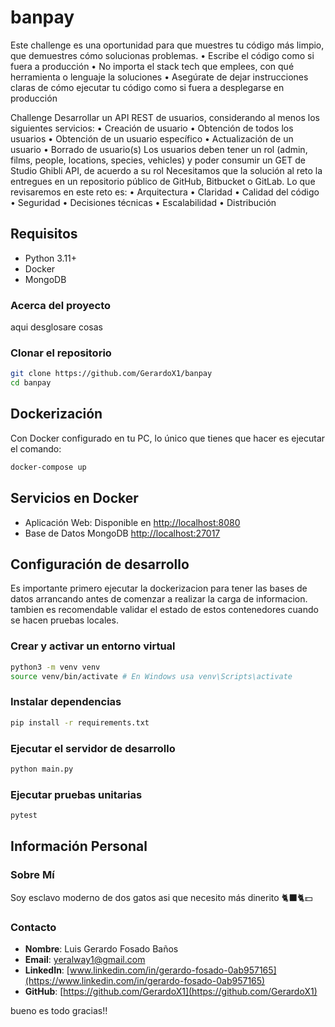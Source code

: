 # banpay
Este challenge es una oportunidad para que muestres tu código
más limpio, que demuestres cómo solucionas problemas.
• Escribe el código como si fuera a producción
• No importa el stack tech que emplees, con qué herramienta o
lenguaje la soluciones
• Asegúrate de dejar instrucciones claras de cómo ejecutar tu
código como si fuera a desplegarse en producción

Challenge
Desarrollar un API REST de usuarios, considerando al menos los
siguientes servicios:
• Creación de usuario
• Obtención de todos los usuarios
• Obtención de un usuario específico
• Actualización de un usuario
• Borrado de usuario(s)
Los usuarios deben tener un rol (admin, films, people, locations,
species, vehicles) y poder consumir un GET de Studio Ghibli API, de
acuerdo a su rol
Necesitamos que la solución al reto la entregues en un repositorio
público de GitHub, Bitbucket o GitLab.
Lo que revisaremos en este reto es:
• Arquitectura
• Claridad
• Calidad del código
• Seguridad
• Decisiones técnicas
• Escalabilidad
• Distribución

## Requisitos
- Python 3.11+
- Docker
- MongoDB

### Acerca del proyecto
aqui desglosare cosas


### Clonar el repositorio
```bash
git clone https://github.com/GerardoX1/banpay
cd banpay

```

## Dockerización
Con Docker configurado en tu PC, lo único que tienes que hacer es ejecutar el comando:
```bash
docker-compose up
```

## Servicios en Docker
- Aplicación Web: Disponible en [http://localhost:8080](http://localhost:8080)
- Base de Datos MongoDB [http://localhost:27017](http://localhost:27017)

## Configuración de desarrollo
Es importante primero ejecutar la dockerizacion para tener las bases de datos arrancando antes de comenzar a realizar la carga de informacion.
tambien es recomendable validar el estado de estos contenedores cuando se hacen pruebas locales.


### Crear y activar un entorno virtual
```bash
python3 -m venv venv
source venv/bin/activate # En Windows usa venv\Scripts\activate
```

### Instalar dependencias
```bash
pip install -r requirements.txt
```

### Ejecutar el servidor de desarrollo
```bash
python main.py
```

### Ejecutar pruebas unitarias
```bash
pytest
```

## Información Personal
### Sobre Mí
Soy esclavo moderno de dos gatos asi que necesito más dinerito 🐈‍⬛🐈💵

### Contacto
- **Nombre**: Luis Gerardo Fosado Baños
- **Email**: [yeralway1@gmail.com](mailto:yeralway1@gmail.com)
- **LinkedIn**: [www.linkedin.com/in/gerardo-fosado-0ab957165](https://www.linkedin.com/in/gerardo-fosado-0ab957165)
- **GitHub**: [https://github.com/GerardoX1](https://github.com/GerardoX1)

bueno es todo gracias!!
